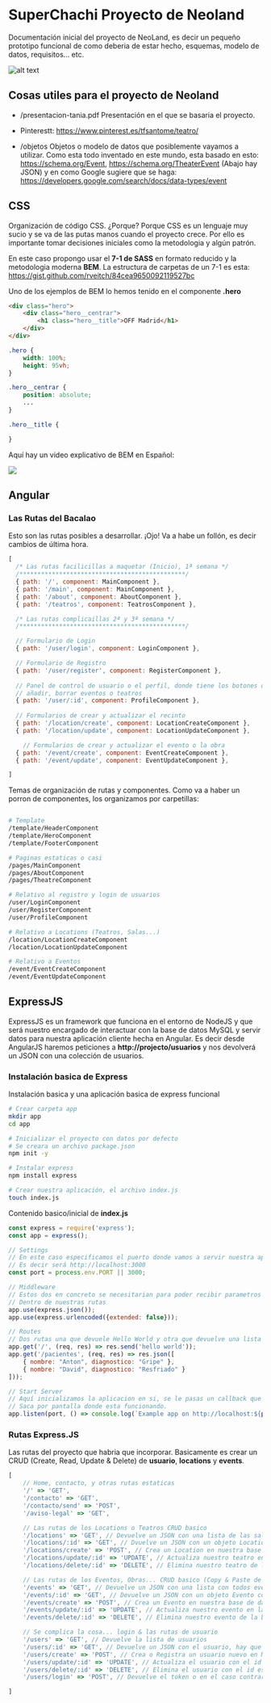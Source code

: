 # SuperChachi Proyecto de Neoland

Documentación inicial del proyecto de NeoLand, es decir un pequeño prototipo funcional de como deberia de estar hecho, esquemas, modelo de datos, requisitos... etc.

![alt text](https://raw.githubusercontent.com/antonrodin/utiles-proyecto/master/images/croquis.jpg)


## Cosas utiles para el proyecto de Neoland

* /presentacion-tania.pdf Presentación en el que se basaria el proyecto.

* Pinterestt: https://www.pinterest.es/tfsantome/teatro/

* /objetos Objetos o modelo de datos que posiblemente vayamos a utilizar. Como esta todo inventado en este mundo, esta basado en esto:  https://schema.org/Event, https://schema.org/TheaterEvent (Abajo hay JSON) y en como Google sugiere que se haga: https://developers.google.com/search/docs/data-types/event

## CSS

Organización de código CSS. ¿Porque? Porque CSS es un lenguaje muy sucio y se va de las putas manos cuando el proyecto crece. Por ello es importante tomar decisiones iniciales como la metodologia y algún patrón. 

En este caso propongo usar el **7-1 de SASS** en formato reducido y la metodologia moderna **BEM**. La estructura de carpetas de un 7-1 es esta: https://gist.github.com/rveitch/84cea9650092119527bc

Uno de los ejemplos de BEM lo hemos tenido en el componente **.hero**

```html
<div class="hero">
    <div class="hero__centrar">
        <h1 class="hero__title">OFF Madrid</h1>
    </div>
</div>
```

```css
.hero {
    width: 100%;
    height: 95vh;
}

.hero__centrar {
    position: absolute;
    ...
}

.hero__title {

}
```

Aquí hay un video explicativo de BEM en Español:

[![](http://img.youtube.com/vi/wDUwGo98JTA/0.jpg)](http://www.youtube.com/watch?v=wDUwGo98JTA "BEM CSS")

## Angular

### Las Rutas del Bacalao

Esto son las rutas posibles a desarrollar. ¡Ojo! Va a habe un follón, es decir cambios de última hora.

```javascript
[
  /* Las rutas facilicillas a maquetar (Inicio), 1ª semana */
  /**********************************************/
  { path: '/', component: MainComponent },
  { path: '/main', component: MainComponent },
  { path: '/about', component: AboutComponent },
  { path: '/teatros', component: TeatrosComponent },

  /* Las rutas complicaillas 2ª y 3ª semana */
  /**********************************************/

  // Formulario de Login
  { path: '/user/login', component: LoginComponent },

  // Formulario de Registro
  { path: '/user/register', component: RegisterComponent },
  
  // Panel de control de usuario o el perfil, donde tiene los botones de
  // añadir, borrar eventos o teatros
  { path: '/user/:id', component: ProfileComponent },
  
  // Formularios de crear y actualizar el recinto
  { path: '/location/create', component: LocationCreateComponent },
  { path: '/location/update', component: LocationUpdateComponent },

    // Formularios de crear y actualizar el evento o la obra
  { path: '/event/create', component: EventCreateComponent },
  { path: '/event/update', component: EventUpdateComponent },

]
```

Temas de organización de rutas y componentes. Como va a haber un porron de componentes, los organizamos por carpetillas:

```bash

# Template
/template/HeaderComponent
/template/HeroComponent
/template/FooterComponent

# Paginas estaticas o casi
/pages/MainComponent
/pages/AboutComponent
/pages/TheatreComponent

# Relativo al registro y login de usuarios
/user/LoginComponent
/user/RegisterComponent
/user/ProfileComponent

# Relativo a Locations (Teatros, Salas...)
/location/LocationCreateComponent
/location/LocationUpdateComponent

# Relativo a Eventos
/event/EventCreateComponent
/event/EventUpdateComponent

```

## ExpressJS

ExpressJS es un framework que funciona en el entorno de NodeJS y que será nuestro encargado de interactuar con la base de datos MySQL y servir datos para nuestra aplicación cliente hecha en Angular. Es decir desde AngularJS haremos peticiones a **http://projecto/usuarios** y nos devolverá un JSON con una colección de usuarios.

### Instalación basica de Express

Instalación basica y una aplicación basica de express funcional

```bash
# Crear carpeta app
mkdir app
cd app

# Inicializar el proyecto con datos por defecto
# Se creara un archivo package.json
npm init -y

# Instalar express
npm install express

# Crear nuestra aplicación, el archivo index.js
touch index.js
```

Contenido basico/inicial de __index.js__

```javascript
const express = require('express');
const app = express();

// Settings
// En este caso especificamos el puerto donde vamos a servir nuestra app
// Es decir será http://localhost:3000
const port = process.env.PORT || 3000;

// Middleware
// Estos dos en concreto se necesitarian para poder recibir parametros
// Dentro de nuestras rutas
app.use(express.json());
app.use(express.urlencoded({extended: false}));

// Routes
// Dos rutas una que devuele Hello World y otra que devuelve una lista de pacientes
app.get('/', (req, res) => res.send('hello world'));
app.get('/pacientes', (req, res) => res.json([
	{ nombre: "Anton", diagnostico: "Gripe" },
	{ nombre: "David", diagnostico: "Resfriado" }
])); 

// Start Server
// Aquí inicializamos la aplicacion en si, se le pasas un callback que basicamente
// Saca por pantalla donde esta funcionando.
app.listen(port, () => console.log(`Example app on http://localhost:${port}`))
```

### Rutas Express.JS

Las rutas del proyecto que habria que incorporar. Basicamente es crear un CRUD (Create, Read, Update & Delete) de **usuario**, **locations** y **events**.

```javascript
[
    // Home, contacto, y otras rutas estaticas
    '/' => 'GET',
    '/contacto' => 'GET',
    '/contacto/send' => 'POST',
    '/aviso-legal' => 'GET',

    // Las rutas de los Locations o Teatros CRUD basico
    '/locations' => 'GET', // Devuelve un JSON con una lista de las salas
    '/locations/:id' => 'GET', // Dvuelve un JSON con un objeto Location, hay que pasar el ID
    '/locations/create' => 'POST', // Crea un Location en nuestra base de datos MySQL
    '/locations/update/:id' => 'UPDATE', // Actualiza nuestro teatro en la base de datos MySQL, hay que especificar ID del teatro.
    '/locations/delete/:id' => 'DELETE', // Elimina nuestro teatro de la base de datos Mylsq, hay que pasar el ID del teatro.

    // Las rutas de los Eventos, Obras... CRUD basico (Copy & Paste de Location)
    '/events' => 'GET', // Devuelve un JSON con una lista con todos eventos
    '/events/:id' => 'GET', // Devuelve un JSON con un objeto Evento concreto, hay que pasar el ID
    '/events/create' => 'POST', // Crea un Evento en nuestra base de datos MySQL
    '/events/update/:id' => 'UPDATE', // Actualiza nuestro evento en la base de datos MySQL, hay que especificar ID del evento.
    '/events/delete/:id' => 'DELETE', // Elimina nuestro evento de la base de datos MySQL, hay que pasar el ID del evento.

    // Se complica la cosa... login & las rutas de usuario
    '/users' => 'GET', // Devuelve la lista de usuarios
    '/users/:id' => 'GET', // Devuelve un JSON con el usuario, hay que pasr el parametro ID
    '/users/create' => 'POST', // Crea o Registra un usuario nuevo en MySQL
    '/users/update/:id' => 'UPDATE', // Actualiza el usuario con el id especificado en MySQL
    '/users/delete/:id' => 'DELETE', // Elimina el usuario con el id especificado en MySQL
    '/users/login' => 'POST', // Devuelve el token o en el caso contrario un error

]
```